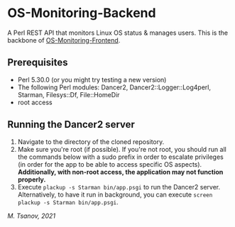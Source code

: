 # OS-Monitoring-Backend
A Perl REST API that monitors Linux OS status & manages users. This is the backbone of [OS-Monitoring-Frontend](https://github.com/mtsanovv/OS-Monitoring-Frontend).

## Prerequisites
- Perl 5.30.0 (or you might try testing a new version)
- The following Perl modules: Dancer2, Dancer2::Logger::Log4perl, Starman, Filesys::Df, File::HomeDir
- root access

## Running the Dancer2 server
1. Navigate to the directory of the cloned repository.
2. Make sure you're root (if possible). If you're not root, you should run all the commands below with a sudo prefix in order to escalate privileges (in order for the app to be able to access specific OS aspects). **Additionally, with non-root access, the application may not function properly.**
3. Execute ```plackup -s Starman bin/app.psgi``` to run the Dancer2 server. Alternatively, to have it run in background, you can execute ```screen plackup -s Starman bin/app.psgi```.

*M. Tsanov, 2021*